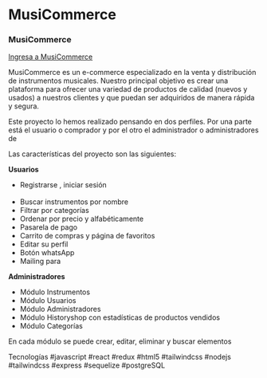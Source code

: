 <h1> MusiCommerce</h1>

<h3>MusiCommerce</h3>
 <p> <a href="https://musicommerce2022.vercel.app/">Ingresa a MusiCommerce</a></p>

MusiCommerce es un e-commerce especializado en la venta y distribución de instrumentos musicales. Nuestro principal objetivo es crear una plataforma para ofrecer una variedad de productos de calidad (nuevos y usados) a nuestros clientes y que puedan ser adquiridos de manera rápida y segura.

Este proyecto lo hemos realizado pensando en dos perfiles. Por una parte está el usuario o comprador y por el otro el administrador o administradores de

Las características del proyecto son las siguientes:

<b>Usuarios</b>

<ul>
<li>Registrarse , iniciar sesión</li>
​<li>​Buscar instrumentos por nombre</li>
<li>​Filtrar por categorías</li>
<li>​​Ordenar por precio y alfabéticamente</li>
<li>Pasarela de pago</li>
<li>Carrito de compras y página de favoritos</li>
<li>Editar su perfil</li>
<li>Botón whatsApp</li>
 <li>Mailing para </li>
</ul>

<b>Administradores</b>

<ul>
<li>Módulo Instrumentos</li>
<li>Módulo Usuarios</li>
<li>Módulo Administradores</li>
<li>Módulo Historyshop con estadísticas de productos vendidos</li>
<li>Módulo Categorías</li>
</ul>
<p>En cada módulo se puede crear, editar, eliminar y buscar elementos</p>

<p>Tecnologías
#javascript
#react
#redux
#html5
#tailwindcss
#nodejs
#tailwindcss
#express
#sequelize
#postgreSQL</p>
